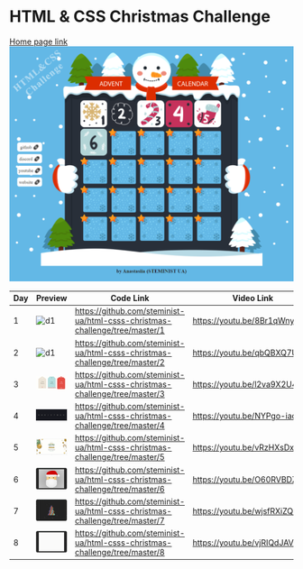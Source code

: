 # HTML & CSS Christmas Challenge

[Home page link](https://html-css-christmas-challenge.steminist.com.ua/)
![d1](./assets/main.png)

| Day | Preview | Code Link | Video Link
| --- | --- | --- | --- |
| 1 | ![d1](./assets/d1.gif) | https://github.com/steminist-ua/html-csss-christmas-challenge/tree/master/1 | https://youtu.be/8Br1qWny9wc
| 2 | ![d1](./assets/d2.gif) | https://github.com/steminist-ua/html-csss-christmas-challenge/tree/master/2 | https://youtu.be/qbQBXQ7UV4E
| 3 | ![d1](./assets/d3.gif) | https://github.com/steminist-ua/html-csss-christmas-challenge/tree/master/3 | https://youtu.be/l2va9X2U4lg
| 4 | ![d1](./assets/d4.gif) | https://github.com/steminist-ua/html-csss-christmas-challenge/tree/master/4 | https://youtu.be/NYPgo-iaq3k
| 5 | ![d1](./assets/d5.gif) | https://github.com/steminist-ua/html-csss-christmas-challenge/tree/master/5 | https://youtu.be/vRzHXsDxgTQ
| 6 | ![d1](./assets/d6.gif) | https://github.com/steminist-ua/html-csss-christmas-challenge/tree/master/6 | https://youtu.be/O60RVBDZn28
| 7 | ![d1](./assets/d7.gif) | https://github.com/steminist-ua/html-csss-christmas-challenge/tree/master/7 | https://youtu.be/wjsfRXiZQew
| 8 | ![d1](./assets/d8.gif) | https://github.com/steminist-ua/html-csss-christmas-challenge/tree/master/8 | https://youtu.be/vjRIQdJAVF8